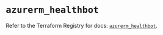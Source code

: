 # `azurerm_healthbot`

Refer to the Terraform Registry for docs: [`azurerm_healthbot`](https://registry.terraform.io/providers/hashicorp/azurerm/4.23.0/docs/resources/healthbot).
